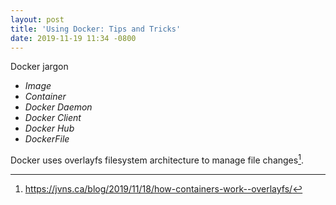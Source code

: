 ```yaml
---
layout: post
title: 'Using Docker: Tips and Tricks'
date: 2019-11-19 11:34 -0800
---
```


Docker jargon
- *Image* 
- *Container*
- *Docker Daemon*
- *Docker Client*
- *Docker Hub*
- *DockerFile*

Docker uses overlayfs filesystem architecture to manage file changes[^1].

[^1]: <https://jvns.ca/blog/2019/11/18/how-containers-work--overlayfs/>
